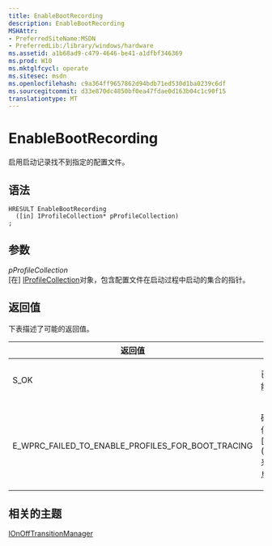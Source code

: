 ```yaml
---
title: EnableBootRecording
description: EnableBootRecording
MSHAttr:
- PreferredSiteName:MSDN
- PreferredLib:/library/windows/hardware
ms.assetid: a1b68ad9-c479-4646-be41-a1dfbf346369
ms.prod: W10
ms.mktglfcycl: operate
ms.sitesec: msdn
ms.openlocfilehash: c9a364ff9657862d94bdb71ed530d1ba0239c6df
ms.sourcegitcommit: d33e870dc4850bf0ea47fdae0d163b04c1c90f15
translationtype: MT
---
```

# <a name="enablebootrecording"></a>EnableBootRecording


启用启动记录找不到指定的配置文件。

## <a name="syntax"></a>语法


``` syntax
HRESULT EnableBootRecording
  ([in] IProfileCollection* pProfileCollection)
;
```

## <a name="parameters"></a>参数


<a href="" id="pprofilecollection"></a>*pProfileCollection*  
\[在\] [IProfileCollection](iprofilecollection.md)对象，包含配置文件在启动过程中启动的集合的指针。

## <a name="return-value"></a>返回值


下表描述了可能的返回值。

<table>
<colgroup>
<col width="50%" />
<col width="50%" />
</colgroup>
<thead>
<tr class="header">
<th>返回值</th>
<th>说明</th>
</tr>
</thead>
<tbody>
<tr class="odd">
<td><p>S_OK</p></td>
<td><p>已成功启用启动录制功能。</p></td>
</tr>
<tr class="even">
<td><p>E_WPRC_FAILED_TO_ENABLE_PROFILES_FOR_BOOT_TRACING</p></td>
<td><p>磁带库无法保存配置文件。 使用[IControlErrorInfo](icontrolerrorinfo.md)来获取详细的错误信息。</p></td>
</tr>
</tbody>
</table>

 

## <a name="related-topics"></a>相关的主题


[IOnOffTransitionManager](ionofftransitionmanager.md)

 

 








